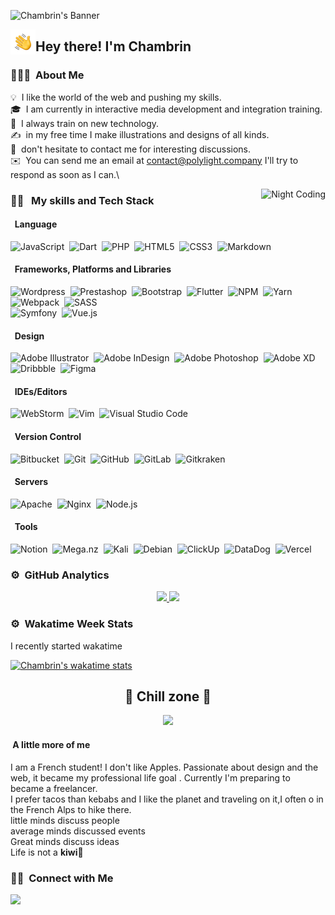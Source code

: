 ![Chambrin's Banner](https://i.ytimg.com/vi/PuxvZo8Hrlo/maxresdefault.jpg)

<img alt="Night Coding" src="./assets/Hand%20Wave.gif" width='40' align="left"/><h2>Hey there! I'm Chambrin</h2>

<!-- ## 👋 &nbsp;Hey there! I'm chambrin -->

### 👨🏻‍💻 &nbsp;About Me

💡 &nbsp;I like the world of the web and pushing my skills.\
🎓 &nbsp;I am currently in interactive media development and integration training.\
🌱 &nbsp;I always train on new technology.\
✍️ &nbsp;in my free time I make illustrations and designs of all kinds.\
💬 &nbsp;don't hesitate to contact me for interesting discussions.\
✉️ &nbsp;You can send me an email at contact@polylight.company I'll try to respond as soon as I can.\


<img alt="Night Coding" src="https://acegif.com/wp-content/gifs/coffee-31.gif" align="right"/>


### 🐱‍👓  &nbsp; My skills and Tech Stack 

#### &nbsp; Language
![JavaScript](https://img.shields.io/badge/javascript-%23323330.svg?style=for-the-badge&logo=javascript&logoColor=%23F7DF1E)&nbsp;
![Dart](https://img.shields.io/badge/dart-%230175C2.svg?style=for-the-badge&logo=dart&logoColor=white)&nbsp;
![PHP](https://img.shields.io/badge/php-%23777BB4.svg?style=for-the-badge&logo=php&logoColor=white)&nbsp;
![HTML5](https://img.shields.io/badge/html5-%23E34F26.svg?style=for-the-badge&logo=html5&logoColor=white)&nbsp;
![CSS3](https://img.shields.io/badge/css3-%231572B6.svg?style=for-the-badge&logo=css3&logoColor=white)&nbsp;
![Markdown](https://img.shields.io/badge/markdown-%23000000.svg?style=for-the-badge&logo=markdown&logoColor=white)&nbsp;
#### &nbsp; Frameworks, Platforms and Libraries

![Wordpress](https://camo.githubusercontent.com/cefdc0dfe0adcc406a37c2eca4bd54b8432ebc16/68747470733a2f2f696d672e736869656c64732e696f2f62616467652f576f726450726573732532302d2532333231373539422e7376673f267374796c653d666f722d7468652d6261646765266c6f676f3d576f72645072657373266c6f676f436f6c6f723d7768697465?ref=morioh.com&utm_source=morioh.com)&nbsp;
![Prestashop](https://camo.githubusercontent.com/e1f7418c150835dcaf9c74d1afe7190f357cf587/68747470733a2f2f696d672e736869656c64732e696f2f62616467652f50726573746153686f702532302d2532334446303036372e7376673f267374796c653d666f722d7468652d6261646765266c6f676f3d50726573746153686f70266c6f676f436f6c6f723d7768697465?ref=morioh.com&utm_source=morioh.com)&nbsp;
![Bootstrap](https://img.shields.io/badge/bootstrap-%23563D7C.svg?style=for-the-badge&logo=bootstrap&logoColor=white)&nbsp; 
![Flutter](https://img.shields.io/badge/Flutter-%2302569B.svg?style=for-the-badge&logo=Flutter&logoColor=white)&nbsp; 
![NPM](https://img.shields.io/badge/NPM-%23000000.svg?style=for-the-badge&logo=npm&logoColor=white)&nbsp; 
![Yarn](https://img.shields.io/badge/yarn-%232C8EBB.svg?style=for-the-badge&logo=yarn&logoColor=white)&nbsp; 
![Webpack](https://img.shields.io/badge/webpack-%238DD6F9.svg?style=for-the-badge&logo=webpack&logoColor=black)&nbsp; 
![SASS](https://img.shields.io/badge/SASS-hotpink.svg?style=for-the-badge&logo=SASS&logoColor=white)&nbsp;  
![Symfony](https://img.shields.io/badge/symfony-%23000000.svg?style=for-the-badge&logo=symfony&logoColor=white)&nbsp; 
![Vue.js](https://img.shields.io/badge/vuejs-%2335495e.svg?style=for-the-badge&logo=vuedotjs&logoColor=%234FC08D)&nbsp; 
#### &nbsp; Design

![Adobe Illustrator](https://img.shields.io/badge/adobeillustrator-%23FF9A00.svg?style=for-the-badge&logo=adobeillustrator&logoColor=white)&nbsp; 
![Adobe InDesign](https://img.shields.io/badge/Adobe%20InDesign-49021F?style=for-the-badge&logo=adobeindesign&logoColor=white)&nbsp; 
![Adobe Photoshop](https://img.shields.io/badge/adobephotoshop-%2331A8FF.svg?style=for-the-badge&logo=adobephotoshop&logoColor=white)&nbsp; 
![Adobe XD](https://img.shields.io/badge/Adobe%20XD-470137?style=for-the-badge&logo=Adobe%20XD&logoColor=#FF61F6)&nbsp; 
![Dribbble](https://img.shields.io/badge/Dribbble-EA4C89?style=for-the-badge&logo=dribbble&logoColor=white)&nbsp; 
![Figma](https://img.shields.io/badge/figma-%23F24E1E.svg?style=for-the-badge&logo=figma&logoColor=white)&nbsp; 
#### &nbsp; IDEs/Editors

![WebStorm](https://camo.githubusercontent.com/961d55caf5c09c96e5b61c0c2a5233a3197de1da3b224827c4ebfcad5196f148/68747470733a2f2f696d672e736869656c64732e696f2f7374617469632f76313f7374796c653d666f722d7468652d6261646765266d6573736167653d57656253746f726d26636f6c6f723d303030303030266c6f676f3d57656253746f726d266c6f676f436f6c6f723d464646464646266c6162656c3d)&nbsp;
![Vim](https://img.shields.io/badge/VIM-%2311AB00.svg?style=for-the-badge&logo=vim&logoColor=white)&nbsp;
![Visual Studio Code](https://img.shields.io/badge/Visual%20Studio%20Code-0078d7.svg?style=for-the-badge&logo=visual-studio-code&logoColor=white)&nbsp;
#### &nbsp; Version Control

![Bitbucket](https://img.shields.io/badge/bitbucket-%230047B3.svg?style=for-the-badge&logo=bitbucket&logoColor=white)&nbsp;
![Git](https://img.shields.io/badge/git-%23F05033.svg?style=for-the-badge&logo=git&logoColor=white)&nbsp;
![GitHub](https://img.shields.io/badge/github-%23121011.svg?style=for-the-badge&logo=github&logoColor=white)&nbsp;
![GitLab](https://img.shields.io/badge/gitlab-%23181717.svg?style=for-the-badge&logo=gitlab&logoColor=white)&nbsp;
![Gitkraken](https://camo.githubusercontent.com/9b1312102cf9107438d03542da09a0383bca3a40/68747470733a2f2f696d672e736869656c64732e696f2f62616467652f4769744b72616b656e2532302d2532333137393238372e7376673f267374796c653d666f722d7468652d6261646765266c6f676f3d4769744b72616b656e266c6f676f436f6c6f723d7768697465?ref=morioh.com&utm_source=morioh.com)
#### &nbsp; Servers

![Apache](https://img.shields.io/badge/apache-%23D42029.svg?style=for-the-badge&logo=apache&logoColor=white)&nbsp;
![Nginx](https://img.shields.io/badge/nginx-%23009639.svg?style=for-the-badge&logo=nginx&logoColor=white)&nbsp;
![Node.js](https://camo.githubusercontent.com/5d7ea9fe5794888a92430385cd60518b6ae8e279/68747470733a2f2f696d672e736869656c64732e696f2f62616467652f4e6f64652e6a732532302d2532333333393933332e7376673f267374796c653d666f722d7468652d6261646765266c6f676f3d4e6f64652e6a73266c6f676f436f6c6f723d7768697465?ref=morioh.com&utm_source=morioh.com)&nbsp;
#### &nbsp; Tools

![Notion](https://img.shields.io/badge/Notion-000000?style=for-the-badge&logo=notion&logoColor=white/)&nbsp;
![Mega.nz](https://img.shields.io/badge/Mega-%23D90007.svg?style=for-the-badge&logo=Mega&logoColor=white)&nbsp;
![Kali](https://img.shields.io/badge/Kali-268BEE?style=for-the-badge&logo=kalilinux&logoColor=white)&nbsp;
![Debian](https://img.shields.io/badge/Debian-D70A53?style=for-the-badge&logo=debian&logoColor=white)&nbsp;
![ClickUp](https://camo.githubusercontent.com/498215ac226d60b0e9ecfc70085045a53f41c28d8549483729166f4d7d0ebb29/68747470733a2f2f696d672e736869656c64732e696f2f7374617469632f76313f7374796c653d666f722d7468652d6261646765266d6573736167653d436c69636b557026636f6c6f723d374236384545266c6f676f3d436c69636b5570266c6f676f436f6c6f723d464646464646266c6162656c3d)&nbsp;
![DataDog](https://camo.githubusercontent.com/0a17e44635624aa1cebfcb03459cd3434aa9f7a98e7d1a07c90c1a96b626b462/68747470733a2f2f696d672e736869656c64732e696f2f7374617469632f76313f7374796c653d666f722d7468652d6261646765266d6573736167653d44617461646f6726636f6c6f723d363332434136266c6f676f3d44617461646f67266c6f676f436f6c6f723d464646464646266c6162656c3d)&nbsp;
![Vercel](https://camo.githubusercontent.com/ac911ed7941e047950a141607fed83bc6cd654187b72dd758f7810476ebffaef/68747470733a2f2f696d672e736869656c64732e696f2f7374617469632f76313f7374796c653d666f722d7468652d6261646765266d6573736167653d56657263656c26636f6c6f723d303030303030266c6f676f3d56657263656c266c6f676f436f6c6f723d464646464646266c6162656c3d)&nbsp;


### ⚙️ &nbsp;GitHub Analytics

<p align="center">
<a href="https://github.com/chambrin">
  <img height="150em" src="https://github-readme-stats-eight-theta.vercel.app/api?username=Chambrin&show_icons=true&theme=radical&include_all_commits=true&count_private=true"/>
  <img height="150em" src="https://github-readme-stats-eight-theta.vercel.app/api/top-langs/?username=Chambrin&layout=compact&langs_count=8&theme=radical"/>
</a>
</p>



### ⚙️ &nbsp;Wakatime Week Stats  
I recently started wakatime


[![Chambrin's wakatime stats](https://github-readme-stats.vercel.app/api/wakatime?username=chambrin&theme=radical)](https://github.com/Chambrin/github-readme-stats)&nbsp;

<p align="center">
<h2 align="center">🌮 Chill zone 🌮</h2>
</p>
 

<p align="center">
<img  class="chillimg" src="https://miro.medium.com/max/1000/1*HKlPco1yPUmhD9YB2JTnug.gif"/>
</p>

#### &nbsp;A little more of me 

<p  style="color: #d93a7c">

I am a French student!</span> I don't like Apples. Passionate about design and the web, it became my professional life goal .
Currently I'm preparing to became a freelancer.  
I prefer tacos than kebabs and I like the planet and traveling on it,I often o in the French Alps to hike there.  
little minds discuss people  
average minds discussed events  
Great minds discuss ideas  
Life is not a **kiwi**🥝








### 🤝🏻 &nbsp;Connect with Me

<p align="center">

<a href="https://instagram.com/polylight_company/"><img src="https://img.shields.io/badge/-@Chambrin__-E4405F?style=flat&logo=Instagram&logoColor=white"/></a>
</p>
